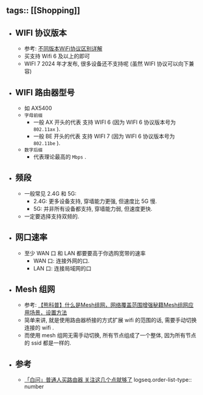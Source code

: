 tags:: [[Shopping]]
---

- ## WIFI 协议版本
	- 参考: [不同版本WiFi协议区别详解](https://www.ebyte.com/news/3700.html)
	- 买支持 Wifi 6 及以上的即可
	- WIFI 7 2024 年才发布, 很多设备还不支持呢 (虽然 WIFI 协议可以向下兼容)
- ## WIFI 路由器型号
	- 如 AX5400
	- `字母前缀`
		- 一般 AX 开头的代表 支持 WIFI 6 (因为 WIFI 6 协议版本号为 `802.11ax` ).
		- 一般 BE 开头的代表 支持 WIFI 7 (因为 WIFI 6 协议版本号为 `802.11be` ).
	- `数字后缀`
		- 代表理论最高的 `Mbps` .
- ## 频段
	- 一般常见 2.4G 和 5G:
		- 2.4G: 更多设备支持, 穿墙能力更强, 但速度比 5G 慢.
		- 5G: 并非所有设备都支持, 穿墙能力弱, 但速度更快.
	- 一定要选择支持双频的.
- ## 网口速率
	- 至少 WAN 口 和 LAN  都要要高于你选购宽带的速率
		- WAN 口: 连接外网的口.
		- LAN 口: 连接局域网的口
- ## Mesh 组网
	- 参考: [【熊科普】什么是Mesh组网，网络覆盖范围增强秘籍Mesh组网应用场景，设置方法](https://www.bilibili.com/video/BV1L44y1z7DN/?vd_source=f1fbb083ddef12dcff3388779faac201)
	- 简单来讲, 就是使用路由器桥接的方式扩展 wifi 的范围的话, 需要手动切换连接的 wifi .
	- 而使用 mesh 组网无需手动切换, 所有节点组成了一个整体, 因为所有节点的 ssid 都是一样的.
- ## 参考
	- [「白问」普通人买路由器 关注这几个点就够了](https://www.bilibili.com/video/BV19f4y1A7eJ/?vd_source=f1fbb083ddef12dcff3388779faac201)
	  logseq.order-list-type:: number